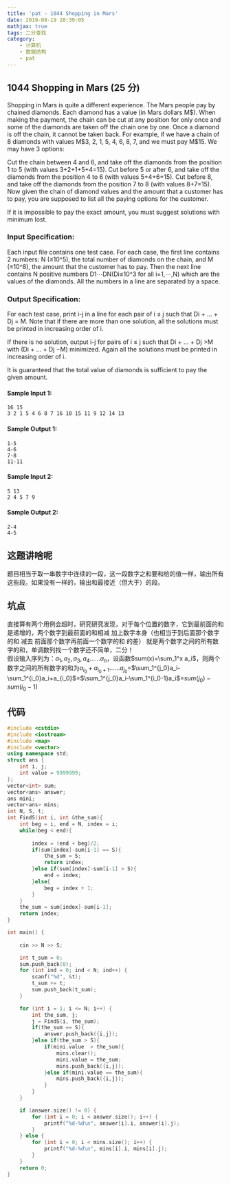 ```yaml
---
title: 'pat - 1044 Shopping in Mars'
date: 2019-08-19 20:39:05
mathjax: true
tags: 二分查找
category:
    - 计算机
    - 数据结构
    - pat
---
```

## 1044 Shopping in Mars (25 分)
Shopping in Mars is quite a different experience. The Mars people pay by chained diamonds. Each diamond has a value (in Mars dollars M\$). When making the payment, the chain can be cut at any position for only once and some of the diamonds are taken off the chain one by one. Once a diamond is off the chain, it cannot be taken back. For example, if we have a chain of 8 diamonds with values M\$3, 2, 1, 5, 4, 6, 8, 7, and we must pay M$15. We may have 3 options:

Cut the chain between 4 and 6, and take off the diamonds from the position 1 to 5 (with values 3+2+1+5+4=15).
Cut before 5 or after 6, and take off the diamonds from the position 4 to 6 (with values 5+4+6=15).
Cut before 8, and take off the diamonds from the position 7 to 8 (with values 8+7=15).
Now given the chain of diamond values and the amount that a customer has to pay, you are supposed to list all the paying options for the customer.

If it is impossible to pay the exact amount, you must suggest solutions with minimum lost.
<!--more-->

### Input Specification:
Each input file contains one test case. For each case, the first line contains 2 numbers: N (≤10^​5), the total number of diamonds on the chain, and M (≤10^​8), the amount that the customer has to pay. Then the next line contains N positive numbers D​1⋯D​N(D​i≤10^​3 for all i=1,⋯,N) which are the values of the diamonds. All the numbers in a line are separated by a space.

### Output Specification:
For each test case, print i-j in a line for each pair of i ≤ j such that Di + ... + Dj = M. Note that if there are more than one solution, all the solutions must be printed in increasing order of i.

If there is no solution, output i-j for pairs of i ≤ j such that Di + ... + Dj >M with (Di + ... + Dj −M) minimized. Again all the solutions must be printed in increasing order of i.

It is guaranteed that the total value of diamonds is sufficient to pay the given amount.

#### Sample Input 1:
```
16 15
3 2 1 5 4 6 8 7 16 10 15 11 9 12 14 13
```

#### Sample Output 1:
```
1-5
4-6
7-8
11-11
```

#### Sample Input 2:
```
5 13
2 4 5 7 9
```

#### Sample Output 2:
```
2-4
4-5
```

## 这题讲啥呢
题目相当于取一串数字中连续的一段，这一段数字之和要和给的值一样，输出所有这些段。如果没有一样的，输出和最接近（但大于）的段。  

## 坑点
直接算有两个用例会超时，研究研究发现，对于每个位置的数字，它到最前面的和是递增的，两个数字到最前面的和相减 加上数字本身（也相当于到后面那个数字的和 减去 前面那个数字再前面一个数字的和 的差） 就是两个数字之间的所有数字的和，单调数列找一个数字还不简单，二分！  
假设输入序列为：$a_1,a_2,a_3,a_4......a_n$，设函数$sum(x)=\sum_1^x a_i$，则两个数字之间的所有数字的和为$a_{i_0}+a_{i_0+1}......a_{j_0}$=$\sum_1^{j_0}a_i-\sum_1^{i_0}a_i+a_{i_0}$=$\sum_1^{j_0}a_i-\sum_1^{i_0-1}a_i$=$sum(j_0)-sum(i_0-1)$  

## 代码
```c++
#include <cstdio>
#include <iostream>
#include <map>
#include <vector>
using namespace std;
struct ans {
    int i, j;
    int value = 9999999;
};
vector<int> sum;
vector<ans> answer;
ans mini;
vector<ans> mins;
int N, S, t;
int FindS(int i, int &the_sum){
    int beg = i, end = N, index = i;
    while(beg < end){
        
        index = (end + beg)/2;
        if(sum[index]-sum[i-1] == S){
            the_sum = S;
            return index;
        }else if(sum[index]-sum[i-1] > S){
            end = index;
        }else{
            beg = index + 1;
        }
    }
    the_sum = sum[index]-sum[i-1];
    return index;
}

int main() {
    
    cin >> N >> S;

    int t_sum = 0;
    sum.push_back(0);
    for (int ind = 0; ind < N; ind++) {
        scanf("%d", &t);
        t_sum += t;
        sum.push_back(t_sum);
    }

    for (int i = 1; i <= N; i++) {
        int the_sum, j;
        j = FindS(i, the_sum);
        if(the_sum == S){
            answer.push_back({i,j});
        }else if(the_sum > S){
            if(mini.value  > the_sum){
                mins.clear();
                mini.value = the_sum;
                mins.push_back({i,j});
            }else if(mini.value == the_sum){
                mins.push_back({i,j});
            }
        }
    }

    if (answer.size() != 0) {
        for (int i = 0; i < answer.size(); i++) {
            printf("%d-%d\n", answer[i].i, answer[i].j);
        }
    } else {
        for (int i = 0; i < mins.size(); i++) {
            printf("%d-%d\n", mins[i].i, mins[i].j);
        }
    }
    return 0;
}
```
